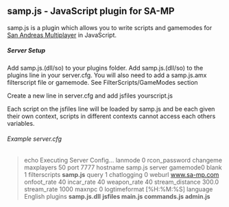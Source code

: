 ## samp.js - JavaScript plugin for SA-MP

samp.js is a plugin which allows you to write scripts and gamemodes for [San Andreas Multiplayer](http://sa-mp.com/) in JavaScript.

##### Server Setup

Add samp.js.(dll/so) to your plugins folder. Add samp.js.(dll/so) to the plugins line in your server.cfg. You will also need to add a samp.js.amx filterscript file or gamemode. See FilterScripts/GameModes section

Create a new line in server.cfg and add jsfiles yourscript.js

Each script on the jsfiles line will be loaded by samp.js and be each given their own context, scripts in different contexts cannot access each others variables. 

###### Example server.cfg

>echo Executing Server Config...
>lanmode 0
>rcon_password changeme
>maxplayers 50
>port 7777
>hostname samp.js server
>gamemode0 blank 1
>filterscripts **samp.js**
>query 1
>chatlogging 0
>weburl www.sa-mp.com
>onfoot_rate 40
>incar_rate 40
>weapon_rate 40
>stream_distance 300.0
>stream_rate 1000
>maxnpc 0
>logtimeformat [%H:%M:%S]
>language English
>plugins **samp.js.dll**
>**jsfiles main.js commands.js admin.js**


